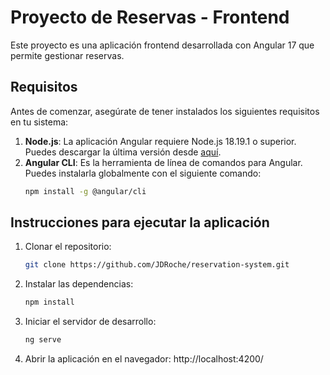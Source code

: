 # Proyecto de Reservas - Frontend

Este proyecto es una aplicación frontend desarrollada con Angular 17 que permite gestionar reservas.

## Requisitos

Antes de comenzar, asegúrate de tener instalados los siguientes requisitos en tu sistema:

1. **Node.js**: La aplicación Angular requiere Node.js 18.19.1 o superior. Puedes descargar la última versión desde [aquí](https://nodejs.org/).
2. **Angular CLI**: Es la herramienta de línea de comandos para Angular. Puedes instalarla globalmente con el siguiente comando:
   ```bash
   npm install -g @angular/cli
   ```

## Instrucciones para ejecutar la aplicación

1. Clonar el repositorio:
   ```bash
   git clone https://github.com/JDRoche/reservation-system.git
   ```
2. Instalar las dependencias:
   ```bash
   npm install
   ```
3. Iniciar el servidor de desarrollo:
   ```bash
   ng serve
   ```
4. Abrir la aplicación en el navegador:
   http://localhost:4200/
